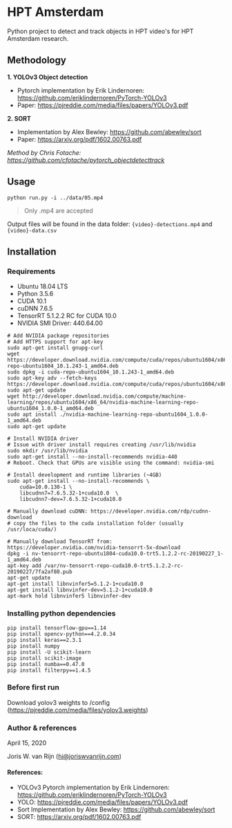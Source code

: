 # HPT Amsterdam

Python project to detect and track objects in HPT video's for HPT Amsterdam research.

## Methodology

**1. YOLOv3 Object detection**
- Pytorch implementation by Erik Lindernoren: https://github.com/eriklindernoren/PyTorch-YOLOv3
- Paper: https://pjreddie.com/media/files/papers/YOLOv3.pdf

**2. SORT**
- Implementation by Alex Bewley: https://github.com/abewley/sort
- Paper: https://arxiv.org/pdf/1602.00763.pdf

_Method by Chris Fotache: https://github.com/cfotache/pytorch_objectdetecttrack_

## Usage

```
python run.py -i ../data/05.mp4
```

> Only .mp4 are accepted

Output files will be found in the data folder: `{video}-detections.mp4` and `{video}-data.csv`

## Installation

### Requirements

- Ubuntu 18.04 LTS
- Python 3.5.6
- CUDA 10.1
- cuDNN 7.6.5
- TensorRT 5.1.2.2 RC for CUDA 10.0
- NVIDIA SMI Driver: 440.64.00

```
# Add NVIDIA package repositories
# Add HTTPS support for apt-key
sudo apt-get install gnupg-curl
wget https://developer.download.nvidia.com/compute/cuda/repos/ubuntu1604/x86_64/cuda-repo-ubuntu1604_10.1.243-1_amd64.deb
sudo dpkg -i cuda-repo-ubuntu1604_10.1.243-1_amd64.deb
sudo apt-key adv --fetch-keys https://developer.download.nvidia.com/compute/cuda/repos/ubuntu1604/x86_64/7fa2af80.pub
sudo apt-get update
wget http://developer.download.nvidia.com/compute/machine-learning/repos/ubuntu1604/x86_64/nvidia-machine-learning-repo-ubuntu1604_1.0.0-1_amd64.deb
sudo apt install ./nvidia-machine-learning-repo-ubuntu1604_1.0.0-1_amd64.deb
sudo apt-get update

# Install NVIDIA driver
# Issue with driver install requires creating /usr/lib/nvidia
sudo mkdir /usr/lib/nvidia
sudo apt-get install --no-install-recommends nvidia-440
# Reboot. Check that GPUs are visible using the command: nvidia-smi

# Install development and runtime libraries (~4GB)
sudo apt-get install --no-install-recommends \
    cuda=10.0.130-1 \
    libcudnn7=7.6.5.32-1+cuda10.0  \
    libcudnn7-dev=7.6.5.32-1+cuda10.0

# Manually download cuDNN: https://developer.nvidia.com/rdp/cudnn-download
# copy the files to the cuda installation folder (usually /usr/loca/cuda/)

# Manually download TensorRT from: https://developer.nvidia.com/nvidia-tensorrt-5x-download
dpkg -i nv-tensorrt-repo-ubuntu1804-cuda10.0-trt5.1.2.2-rc-20190227_1-1_amd64.deb
apt-key add /var/nv-tensorrt-repo-cuda10.0-trt5.1.2.2-rc-20190227/7fa2af80.pub
apt-get update
apt-get install libnvinfer5=5.1.2-1+cuda10.0
apt-get install libnvinfer-dev=5.1.2-1+cuda10.0
apt-mark hold libnvinfer5 libnvinfer-dev
```

### Installing python dependencies

```
pip install tensorflow-gpu==1.14
pip install opencv-python==4.2.0.34
pip install keras==2.3.1
pip install numpy
pip install -U scikit-learn
pip install scikit-image
pip install numba==0.47.0
pip install filterpy==1.4.5
```

### Before first run

Download yolov3 weights to /config (https://pjreddie.com/media/files/yolov3.weights)

### Author & references

April 15, 2020

Joris W. van Rijn (hi@joriswvanrijn.com)

#### References:

- YOLOv3 Pytorch implementation by Erik Lindernoren: https://github.com/eriklindernoren/PyTorch-YOLOv3
- YOLO: https://pjreddie.com/media/files/papers/YOLOv3.pdf
- Sort Implementation by Alex Bewley: https://github.com/abewley/sort
- SORT: https://arxiv.org/pdf/1602.00763.pdf
